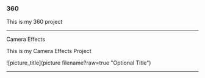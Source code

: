 ### 360

This is my 360 project

<script src="//360.vizor.io/scripts/embed.js" data-vizorurl="https://360.vizor.io/embed/v/a0wjl" ></script>

***

Camera Effects

This is my Camera Effects Project

![picture_title](picture filename?raw=true "Optional Title")

***
